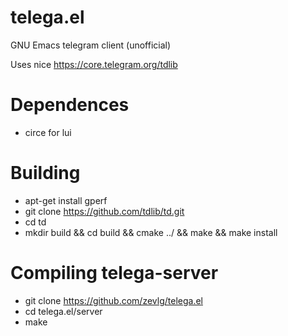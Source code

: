 # telega.el
GNU Emacs telegram client (unofficial)

Uses nice https://core.telegram.org/tdlib

# Dependences

* circe for lui

# Building

* apt-get install gperf
* git clone https://github.com/tdlib/td.git
* cd td
* mkdir build && cd build && cmake ../ && make && make install

# Compiling telega-server

* git clone https://github.com/zevlg/telega.el
* cd telega.el/server
* make
